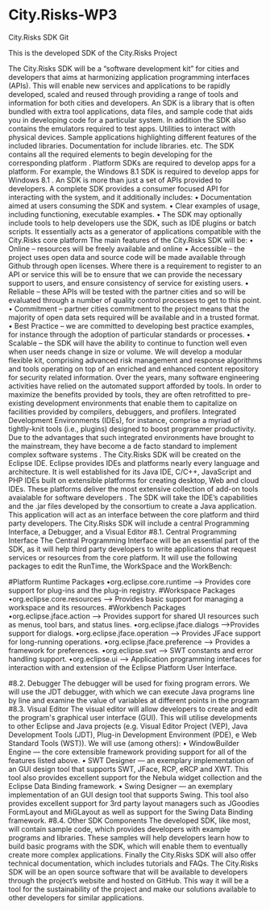 # City.Risks-WP3
City.Risks SDK Git

This is the developed SDK of the City.Risks Project

The City.Risks SDK will be a “software development kit” for cities and developers that aims at harmonizing application programming interfaces (APIs). This will enable new services and applications to be rapidly developed, scaled and reused through providing a range of tools and information for both cities and developers.
An SDK is a library that is often bundled with extra tool applications, data files, and sample code that aids you in developing code for a particular system. 
In addition the SDK also contains the emulators required to test apps. Utilities to interact with physical devices. Sample applications highlighting different features of the included libraries. Documentation for include libraries. etc. The SDK contains all the required elements to begin developing for the corresponding platform . 
Platform SDKs are required to develop apps for a platform. For example, the Windows 8.1 SDK is required to develop apps for Windows 8.1 . 
An SDK is more than just a set of APIs provided to developers. A complete SDK provides a consumer focused API for interacting with the system, and it additionally includes: 
•	Documentation aimed at users consuming the SDK and system. 
•	Clear examples of usage, including functioning, executable examples.
•	The SDK may optionally include tools to help developers use the SDK, such as IDE plugins or batch scripts.
It essentially acts as a generator of applications compatible with the City.Risks core platform
The main features of the City.Risks SDK will be:
•	Online – resources will be freely available and online
•	Accessible – the project uses open data and source code will be made available through Github through open licenses. Where there is a requirement to register to an API or service this will be to ensure that we can provide the necessary support to users, and ensure consistency of service for existing users.
•	Reliable – these APIs will be tested with the partner cities and so will be evaluated through a number of quality control processes to get to this point.
•	Commitment – partner cities commitment to the project means that the majority of open data sets required will be available and in a trusted format.
•	Best Practice – we are committed to developing best practice examples, for instance through the adoption of particular standards or processes.
•	Scalable – the SDK will have the ability to continue to function well even when user needs change in size or volume. 
We will develop a modular flexible kit, comprising advanced risk management and response algorithms and tools operating on top of an enriched and enhanced content repository for security related information. 
Over the years, many software engineering activities have relied on the automated support afforded by tools. In order to maximize the benefits provided by tools, they are often retrofitted to pre-existing development environments that enable them to capitalize on facilities provided by compilers, debuggers, and profilers. Integrated Development Environments (IDEs), for instance, comprise a myriad of tightly-knit tools (i.e., plugins) designed to boost programmer productivity. Due to the advantages that such integrated environments have brought to the mainstream, they have become a de facto standard to implement complex software systems .
The City.Risks  SDK will be created on the Eclipse IDE. Eclipse provides IDEs and platforms nearly every language and architecture. It is well established for its Java IDE, C/C++, JavaScript and PHP IDEs built on extensible platforms for creating desktop, Web and cloud IDEs. These platforms deliver the most extensive collection of add-on tools avaialable for software developers . 
The SDK will take the IDE’s capabilities and the .jar files developed by the consortium to create a Java application. This application will act as an interface between the core platform and third party developers.
The City.Risks SDK will include a central Programming Interface, a Debugger, and a Visual Editor
#8.1. Central Programming Interface
The Central Programming Interface will be an essential part of the SDK, as it will help third party developers to write applications that request services or resources from the core platform.
It will use the following packages to edit the RunTime, the WorkSpace and the WorkBench:

#Platform Runtime Packages
•org.eclipse.core.runtime --> Provides core support for plug-ins and the plug-in registry.
#Workspace Packages
•org.eclipse.core.resources --> Provides basic support for managing a workspace and its resources.
#Workbench Packages
•org.eclipse.jface.action --> Provides support for shared UI resources such as menus, tool bars, and status lines.
•org.eclipse.jface.dialogs -->Provides support for dialogs.
•org.eclipse.jface.operation --> Provides JFace support for long-running operations.
•org.eclipse.jface.preference --> Provides a framework for preferences.
•org.eclipse.swt --> SWT constants and error handling support.
•org.eclipse.ui --> Application programming interfaces for interaction with and extension of the Eclipse Platform User Interface.
 
#8.2. Debugger
The  debugger will be used for fixing program errors. We will use the JDT debugger, with which we can execute Java programs line by line and examine the value of variables at different points in the program 
#8.3. Visual Editor
The visual editor will allow developers to create and edit the program's graphical user interface (GUI). This will utilise developments to other Eclipse and Java projects (e.g. Visual Editor Project (VEP), Java Development Tools (JDT), Plug-in Development Environment (PDE), e Web Standard Tools (WST)). 
We will use (among others):
•	WindowBuilder Engine — the core extensible framework providing support for all of the features listed above.
•	SWT Designer — an exemplary implementation of an GUI design tool that supports SWT, JFace, RCP, eRCP and XWT. This tool also provides excellent support for the Nebula widget collection and the Eclipse Data Binding framework.
•	Swing Designer — an exemplary implementation of an GUI design tool that supports Swing. This tool also provides excellent support for 3rd party layout managers such as JGoodies FormLayout and MiGLayout as well as support for the Swing Data Binding framework.
#8.4. Other SDK Components
The developed SDK, like most, will contain sample code, which provides developers with example programs and libraries. These samples will help developers learn how to build basic programs with the SDK, which will enable them to eventually create more complex applications. 
Finally the City.Risks SDK will also offer technical documentation, which includes tutorials and FAQs. 
The City.Risks SDK will be an open source software that will be available to developers through the project’s website and hosted on GitHub. This way it will be a tool for the sustainability of the project and make our solutions available to other developers for similar applications.
